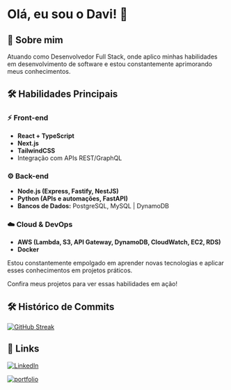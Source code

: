 # Olá, eu sou o Davi! 👋

## 🚀 Sobre mim
Atuando como Desenvolvedor Full Stack, onde aplico minhas habilidades em desenvolvimento de software e estou constantemente aprimorando meus conhecimentos. 

## 🛠️ Habilidades Principais

### ⚡ Front-end

* **React + TypeScript**
* **Next.js**
* **TailwindCSS**
* Integração com APIs REST/GraphQL

### ⚙️ Back-end

* **Node.js (Express, Fastify, NestJS)**
* **Python (APIs e automações, FastAPI)**
* **Bancos de Dados:** PostgreSQL, MySQL | DynamoDB

### ☁️ Cloud & DevOps

* **AWS (Lambda, S3, API Gateway, DynamoDB, CloudWatch, EC2, RDS)**
* **Docker**


Estou constantemente empolgado em aprender novas tecnologias e aplicar esses conhecimentos em projetos práticos.

Confira meus projetos para ver essas habilidades em ação!

## 🛠 Histórico de Commits

[![GitHub Streak](https://streak-stats.demolab.com?user=Davisimao&theme=dark&locale=pt_BR&fire=EB0000&ring=EB5C1D)](https://git.io/streak-stats)


## 🔗 Links
[![LinkedIn](https://img.shields.io/badge/linkedin-0A66C2?style=for-the-badge&logo=linkedin&logoColor=white)](https://www.linkedin.com/in/davisanchessimão/)

[![portfolio](https://img.shields.io/badge/my_portfolio-000?style=for-the-badge&logo=ko-fi&logoColor=white)](https://davisimao.com.br)
